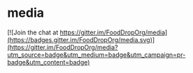 # media

[![Join the chat at https://gitter.im/FoodDropOrg/media](https://badges.gitter.im/FoodDropOrg/media.svg)](https://gitter.im/FoodDropOrg/media?utm_source=badge&utm_medium=badge&utm_campaign=pr-badge&utm_content=badge)